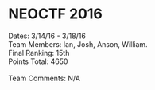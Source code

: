 # NEOCTF 2016

Dates: 3/14/16 - 3/18/16 <br>
Team Members: Ian, Josh, Anson, William. <br>
Final Ranking: 15th <br>
Points Total: 4650 <br><br>
Team Comments: N/A



